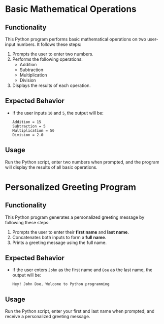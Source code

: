 # Basic Mathematical Operations

## Functionality
This Python program performs basic mathematical operations on two user-input numbers. It follows these steps:

1. Prompts the user to enter two numbers.
2. Performs the following operations:
   - Addition
   - Subtraction
   - Multiplication
   - Division
3. Displays the results of each operation.

## Expected Behavior
- If the user inputs `10` and `5`, the output will be:
  ```
  Addition = 15
  Subtraction = 5
  Multiplication = 50
  Division = 2.0
  ```

## Usage
Run the Python script, enter two numbers when prompted, and the program will display the results of all basic operations.

# Personalized Greeting Program

## Functionality
This Python program generates a personalized greeting message by following these steps:

1. Prompts the user to enter their **first name** and **last name**.
2. Concatenates both inputs to form a **full name**.
3. Prints a greeting message using the full name.

## Expected Behavior
- If the user enters `John` as the first name and `Doe` as the last name, the output will be:
  ```
  Hey! John Doe, Welcome to Python programming
  ```

## Usage
Run the Python script, enter your first and last name when prompted, and receive a personalized greeting message.


